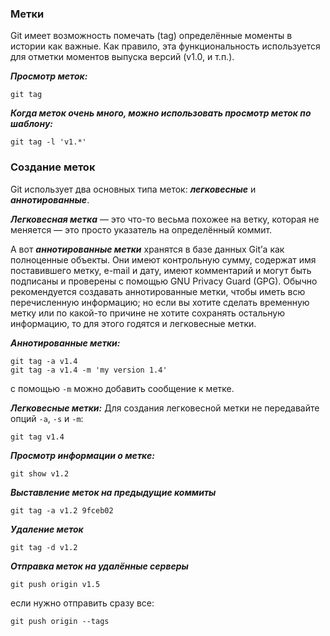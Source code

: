 ### Метки
Git имеет возможность помечать (tag) определённые моменты в истории как важные. Как правило, эта функциональность используется для отметки моментов выпуска версий (v1.0, и т.п.).


***Просмотр меток:***
```
git tag
```
***Когда меток очень много, можно использовать просмотр меток по шаблону:***
```
git tag -l 'v1.*'
```

### Создание меток
Git использует два основных типа меток: ***легковесные*** и ***аннотированные***.

***Легковесная метка*** — это что-то весьма похожее на ветку, которая не меняется — это просто указатель на определённый коммит.

А вот ***аннотированные метки*** хранятся в базе данных Git’а как полноценные объекты. Они имеют контрольную сумму, содержат имя поставившего метку, e-mail и дату, имеют комментарий и могут быть подписаны и проверены с помощью GNU Privacy Guard (GPG). Обычно рекомендуется создавать аннотированные метки, чтобы иметь всю перечисленную информацию; но если вы хотите сделать временную метку или по какой-то причине не хотите сохранять остальную информацию, то для этого годятся и легковесные метки.

***Аннотированные метки:***
```
git tag -a v1.4
git tag -a v1.4 -m 'my version 1.4'
```
с помощью `-m` можно добавить сообщение к метке.

***Легковесные метки:***
Для создания легковесной метки не передавайте опций `-a`, `-s` и `-m`:
```
git tag v1.4
```
***Просмотр информации о метке:***
```
git show v1.2
```
***Выставление меток на предыдущие коммиты***
```
git tag -a v1.2 9fceb02
```
***Удаление меток***
```
git tag -d v1.2
```
***Отправка меток на удалённые серверы***
```
git push origin v1.5
```
если нужно отправить сразу все:
```
git push origin --tags
```


